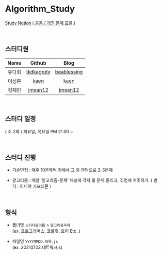 # Algorithm_Study

[Study Notion ( 공통 / 개인 문제 모음 )](https://even-cayenne-f0c.notion.site/Algorithm_Study-e97c473bfc59410ca192744cf858e85b, "Notion Link") 

<br/>

## 스터디원 

|Name|Github|Blog|
|:---:|:---:|:---:|
|유다희|[tkdkagody](https://github.com/tkdkagody "Github Link")|[beablessing](https://velog.io/@beablessing "Blog Link")|
|이성훈|[kaen](https://github.com/KAEN7 "Github Link")|[kaen](https://kaen7.github.io/ "Blog Link")|
|김재민|[jmean12](https://github.com/jmean12 "Github Link")|[jmean12](https://velog.io/@jmean12 "Blog Link")|


<br/>

## 스터디 일정

( 주 2회 ) 화요일, 목요일 PM 21:00 ~

<br/>

## 스터디 진행

* 기술면접 : 매주 10문제씩 정해서 그 중 랜덤으로 2-3문제 

* 알고리즘 : 매일 '알고리즘-문제' 채널에 각자 풀 문제 올리고, 깃헙에 커밋하기. ( 벌칙 :  이디야 기프티콘 )

<br/>

## 형식

* 폴더명 `스터디원이름`  > `알고리즘주제` <br>
(ex. 프로그래머스, 코플릿, 토이 Etc..)

* 파일명 `YYYYMMDD.제목.js` <br>
(ex. 20210723.네트워크js)

